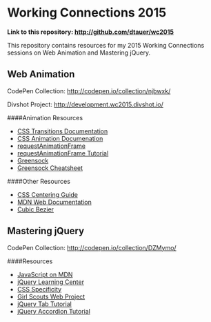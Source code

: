 # Working Connections 2015

**Link to this repository: http://github.com/dtauer/wc2015**

This repository contains resources for my 2015 Working Connections sessions on Web Animation and Mastering jQuery.

## Web Animation

CodePen Collection: http://codepen.io/collection/njbwxk/

Divshot Project: http://development.wc2015.divshot.io/


####Animation Resources
- [CSS Transitions Documentation](https://developer.mozilla.org/en-US/docs/Web/Guide/CSS/Using_CSS_transitions)
- [CSS Animation Documenation](https://developer.mozilla.org/en-US/docs/Web/Guide/CSS/Using_CSS_animations)
- [requestAnimationFrame](https://developer.mozilla.org/en-US/docs/Web/API/window/requestAnimationFrame)
- [requestAnimationFrame Tutorial](http://creativejs.com/resources/requestanimationframe/)
- [Greensock](https://greensock.com/)
- [Greensock Cheatsheet](https://ihatetomatoes.net/greensock-cheat-sheet/)
 

####Other Resources
- [CSS Centering Guide](https://css-tricks.com/centering-css-complete-guide/)
- [MDN Web Documentation](https://developer.mozilla.org/en-US/docs/Web)
- [Cubic Bezier](http://cubic-bezier.com/)

## Mastering jQuery

CodePen Collection: http://codepen.io/collection/DZMymo/

####Resources
- [JavaScript on MDN](https://developer.mozilla.org/en-US/docs/Web/JavaScript)
- [jQuery Learning Center ](http://learn.jquery.com/)
- [CSS Specificity](http://www.standardista.com/css3/css-specificity/)
- [Girl Scouts Web Project](http://seesparkbox.com/foundry/how_to_teach_teens_and_pre_teens_to_build_a_website)
- [jQuery Tab Tutorial](http://inspirationalpixels.com/tutorials/creating-tabs-with-html-css-and-jquery)
- [jQuery Accordion Tutorial](http://inspirationalpixels.com/tutorials/creating-an-accordion-with-html-css-jquery)


 

 

 





